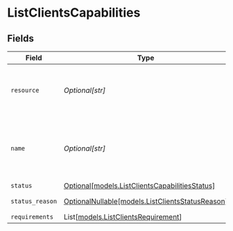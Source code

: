 # ListClientsCapabilities


## Fields

| Field                                                                                        | Type                                                                                         | Required                                                                                     | Description                                                                                  | Example                                                                                      |
| -------------------------------------------------------------------------------------------- | -------------------------------------------------------------------------------------------- | -------------------------------------------------------------------------------------------- | -------------------------------------------------------------------------------------------- | -------------------------------------------------------------------------------------------- |
| `resource`                                                                                   | *Optional[str]*                                                                              | :heavy_minus_sign:                                                                           | Always the word `capability` for this resource type.                                         | capability                                                                                   |
| `name`                                                                                       | *Optional[str]*                                                                              | :heavy_minus_sign:                                                                           | A unique name for this capability like `payments` / `settlements`.                           | payments                                                                                     |
| `status`                                                                                     | [Optional[models.ListClientsCapabilitiesStatus]](../models/listclientscapabilitiesstatus.md) | :heavy_minus_sign:                                                                           | N/A                                                                                          | pending                                                                                      |
| `status_reason`                                                                              | [OptionalNullable[models.ListClientsStatusReason]](../models/listclientsstatusreason.md)     | :heavy_minus_sign:                                                                           | N/A                                                                                          | requirement-past-due                                                                         |
| `requirements`                                                                               | List[[models.ListClientsRequirement](../models/listclientsrequirement.md)]                   | :heavy_minus_sign:                                                                           | N/A                                                                                          |                                                                                              |